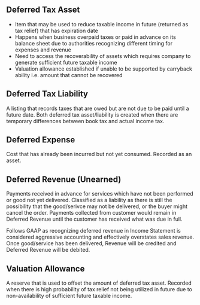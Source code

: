 ## Deferred Tax Asset

- Item that may be used to reduce taxable income in future (returned as tax relief) that has expiration date
- Happens when business overpaid taxes or paid in advance on its balance sheet due to authorities recognizing different timing for expenses and revenue
- Need to access the recoverability of assets which requires company to generate sufficient future taxable income
- Valuation allowance established if unable to be supported by carryback ability i.e. amount that cannot be recovered

## Deferred Tax Liability

A listing that records taxes that are owed but are not due to be paid until a future date. Both deferred tax asset/liability is created when there are temporary differences between book tax and actual income tax.

## Deferred Expense

Cost that has already been incurred but not yet consumed. Recorded as an asset.

## Deferred Revenue (Unearned)

Payments received in advance for services which have not been performed or good not yet delivered. Classified as a liability as there is still the possibility that the good/serivce may not be delivered, or the buyer might cancel the order. Payments collected from customer would remain in Deferred Revenue until the customer has received what was due in full.

Follows GAAP as recognizing deferred revenue in Income Statement is considered aggressive accounting and effectively overstates sales revenue. Once good/service has been delivered, Revenue will be credited and Deferred Revenue will be debited.

## Valuation Allowance

A reserve that is used to offset the amount of deferred tax asset. Recorded when there is high probability of tax relief not being utilized in future due to non-availability of sufficient future taxable income.
